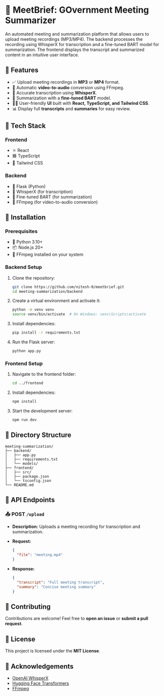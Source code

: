 # 📝 MeetBrief: GOvernment Meeting Summarizer

An automated meeting and summarization platform that allows users to upload meeting recordings (MP3/MP4). The backend processes the recording using WhisperX for transcription and a fine-tuned BART model for summarization. The frontend displays the transcript and summarized content in an intuitive user interface.

## 🚀 Features

- ✅ Upload meeting recordings in **MP3** or **MP4** format.
- 🎥 Automatic **video-to-audio** conversion using FFmpeg.
- 🎤 Accurate transcription using **WhisperX**.
- 📄 Summarization with a **fine-tuned BART** model.
- 🧑‍💻 User-friendly **UI** built with **React, TypeScript, and Tailwind CSS**.
- 📊 Display full **transcripts** and **summaries** for easy review.

## 🧰 Tech Stack

### Frontend
- ⚛️ React
- 🟦 TypeScript
- 🎨 Tailwind CSS

### Backend
- 🐍 Flask (Python)
- 🎤 WhisperX (for transcription)
- 📄 Fine-tuned BART (for summarization)
- 🎥 FFmpeg (for video-to-audio conversion)

## 📌 Installation

### Prerequisites

- 🐍 Python 3.10+
- 📦 Node.js 20+
- 🎥 FFmpeg installed on your system

### Backend Setup

1. Clone the repository:

   ```bash
   git clone https://github.com/nitesh-0/meetbrief.git
   cd meeting-summarization/backend
   ```

2. Create a virtual environment and activate it:

   ```bash
   python -m venv venv
   source venv/bin/activate  # On Windows: venv\Scripts\activate
   ```

3. Install dependencies:

   ```bash
   pip install -r requirements.txt
   ```

4. Run the Flask server:

   ```bash
   python app.py
   ```

### Frontend Setup

1. Navigate to the frontend folder:

   ```bash
   cd ../frontend
   ```

2. Install dependencies:

   ```bash
   npm install
   ```

3. Start the development server:

   ```bash
   npm run dev
   ```

## 📂 Directory Structure

```
meeting-summarization/
├── backend/
│   ├── app.py
│   ├── requirements.txt
│   └── models/
├── frontend/
│   ├── src/
│   ├── package.json
│   └── tsconfig.json
└── README.md
```

## 📡 API Endpoints

### 📤 POST `/upload`

- **Description:** Uploads a meeting recording for transcription and summarization.

- **Request:**

    ```json
    {
      "file": "meeting.mp4"
    }
    ```

- **Response:**

    ```json
    {
      "transcript": "Full meeting transcript",
      "summary": "Concise meeting summary"
    }
    ```

## 🤝 Contributing

Contributions are welcome! Feel free to **open an issue** or **submit a pull request**.

## 📜 License

This project is licensed under the **MIT License**.

## 🙌 Acknowledgements

- [OpenAI WhisperX](https://github.com/openai/whisper)
- [Hugging Face Transformers](https://huggingface.co/)
- [FFmpeg](https://ffmpeg.org/)